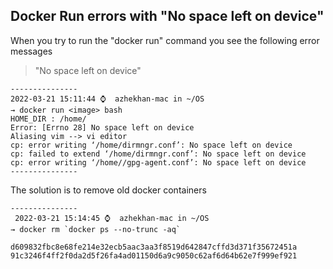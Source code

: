 ## Docker Run errors with "No space left on device"

When you try to run the "docker run" command you see the following error messages
>  "No space left on device"
```
---------------
2022-03-21 15:11:44 ⌚  azhekhan-mac in ~/OS
→ docker run <image> bash
HOME_DIR : /home/
Error: [Errno 28] No space left on device
Aliasing vim --> vi editor
cp: error writing ‘/home/dirmngr.conf’: No space left on device
cp: failed to extend ‘/home/dirmngr.conf’: No space left on device
cp: error writing ‘/home//gpg-agent.conf’: No space left on device
---------------
```

The solution is to remove old docker containers 
```
---------------
 2022-03-21 15:14:45 ⌚  azhekhan-mac in ~/OS
→ docker rm `docker ps --no-trunc -aq`

d609832fbc8e68fe214e32ecb5aac3aa3f8519d642847cffd3d371f35672451a
91c3246f4ff2f0da2d5f26fa4ad01150d6a9c9050c62af6d64b62e7f999ef921
```